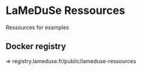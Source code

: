 # LaMeDuSe Ressources 

Ressources for examples

## Docker registry

=> registry.lameduse.fr/public/lameduse-ressources